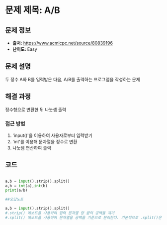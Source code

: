 # 문제 제목: A/B

## 문제 정보
- **출처:** https://www.acmicpc.net/source/80839196
- **난이도:** Easy

## 문제 설명
두 정수 A와 B를 입력받은 다음, A/B를 출력하는 프로그램을 작성하는 문제

## 해결 과정
정수형으로 변환한 뒤 나눗셈 출력

### 접근 방법

1. 'input()'을 이용하여 사용자로부터 입력받기 
2. 'int'를 이용해 문자열을 정수로 변환
3. 나눗셈 연산하여 출력


## 코드
```python

a,b = input().strip().split()
a,b = int(a),int(b)
print(a/b)

##오답노트

a,b = input().strip().split() 
#.strip() 메소드를 사용하여 입력 문자열 양 끝의 공백을 제거
#.split() 메소드를 사용하여 문자열을 공백을 기준으로 분리한다. 기본적으로 .split()은 공백을 기준으로 문자열을 나누며, 반환값은 리스트이다.